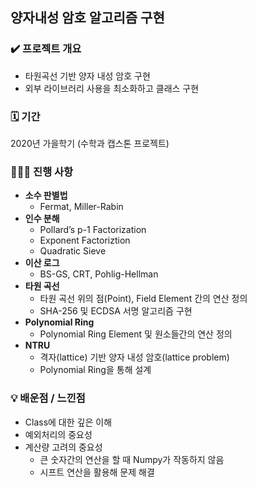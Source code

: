 ## 양자내성 암호 알고리즘 구현

### ✔️ **프로젝트 개요**

- 타원곡선 기반 양자 내성 암호 구현
- 외부 라이브러리 사용을 최소화하고 클래스 구현

### 🗓️ 기간
2020년 가을학기 (수학과 캡스톤 프로젝트)
### 🏃🏻‍♂️ 진행 사항

- **소수 판별법**
    - Fermat, Miller-Rabin
- **인수 분해**
    - Pollard’s p-1 Factorization
    - Exponent Factoriztion
    - Quadratic Sieve
- **이산 로그**
    - BS-GS, CRT, Pohlig-Hellman
- **타원 곡선**
    - 타원 곡선 위의 점(Point), Field Element 간의 연산 정의
    - SHA-256 및 ECDSA 서명 알고리즘 구현
- **Polynomial Ring**
    - Polynomial Ring Element 및 원소들간의 연산 정의
- **NTRU**
    - 격자(lattice) 기반 양자 내성 암호(lattice problem)
    - Polynomial Ring을 통해 설계

### 💡 배운점 / 느낀점

- Class에 대한 깊은 이해
- 예외처리의 중요성
- 계산량 고려의 중요성
    - 큰 숫자간의 연산을 할 때 Numpy가 작동하지 않음
    - 시프트 연산을 활용해 문제 해결
